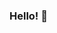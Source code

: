### Hello! 👋

<!--
**codewithabbly/codewithabbly** is a ✨ _special_ ✨ repository because its `README.md` (this file) appears on your GitHub profile.

I am Abigail 😄

- 🔭 I’m currently working on a microservice web application to encourage recycling
- ⚡ Fun fact: that lizard was chilling on top of a plastic chair in my classroom
-->
